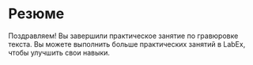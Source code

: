 # Резюме

Поздравляем! Вы завершили практическое занятие по гравюровке текста. Вы можете выполнить больше практических занятий в LabEx, чтобы улучшить свои навыки.
